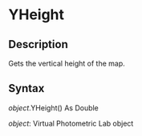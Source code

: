 # YHeight 

## Description 

Gets the vertical height of the map.

## Syntax 

*object*.YHeight\(\) As Double

*object*: Virtual Photometric Lab object



